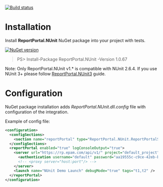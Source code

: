 [![Build status](https://ci.appveyor.com/api/projects/status/tbxdsfppppv14dfn?svg=true)](https://ci.appveyor.com/project/nvborisenko/agent-net-nunit2)

# Installation
Install **ReportPortal.NUnit** NuGet package into your project with tests.

[![NuGet version](https://badge.fury.io/nu/reportportal.nunit.svg)](https://badge.fury.io/nu/reportportal.nunit)
> PS> Install-Package ReportPortal.NUnit -Version 1.0.67

Note: Only ReportPortal.NUnit v1.\* is compatible with NUnit 2.6.4. If you use NUnit 3+ please follow [ReportPortal.NUnit3](https://github.com/reportportal/agent-net-nunit) guide.

# Configuration
NuGet package installation adds *ReportPortal.NUnit.dll.config* file with configuration of the integration.

Example of config file:
```xml
<configuration>
  <configSections>
    <section name="reportPortal" type="ReportPortal.NUnit.ReportPortalSection, ReportPortal.NUnit, Version=1.0.0.0, Culture=neutral, PublicKeyToken=null" />
  </configSections>
  <reportPortal enabled="true" logConsoleOutput="true">
    <server url="https://rp.epam.com/api/v1/" project="default_project">
      <authentication username="default" password="aa19555c-c9ce-42eb-bb11-87757225d535" />
      <!-- <proxy server="host:port"/> -->
    </server>
    <launch name="NUnit Demo Launch" debugMode="true" tags="t1,t2" />
  </reportPortal>
</configuration>
```
